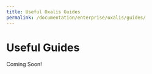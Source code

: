 ```yaml
---
title: Useful Oxalis Guides
permalink: /documentation/enterprise/oxalis/guides/
---
```


# Useful Guides

Coming Soon!
